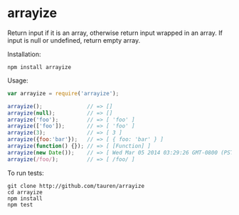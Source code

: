 arrayize
========

Return input if it is an array, otherwise return input wrapped in an array. If input is null or undefined, return empty array.

Installation:

```
npm install arrayize
```

Usage:

```javascript
var arrayize = require('arrayize');

arrayize();              // => []
arrayize(null);          // => []
arrayize('foo');         // => [ 'foo' ]
arrayize(['foo']);       // => [ 'foo' ]
arrayize(3);             // => [ 3 ]
arrayize({foo:'bar'});   // => [ { foo: 'bar' } ]
arrayize(function() {}); // => [ [Function] ]
arrayize(new Date());    // => [ Wed Mar 05 2014 03:29:26 GMT-0800 (PST) ]
arrayize(/foo/);         // => [ /foo/ ]
```

To run tests:

```
git clone http://github.com/tauren/arrayize
cd arrayize
npm install
npm test
```


